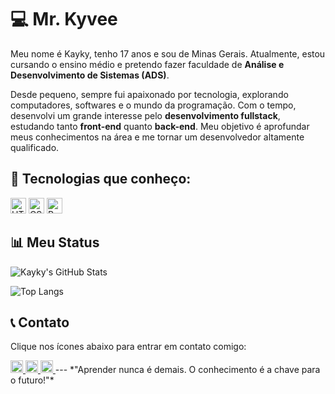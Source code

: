 # 💻 Mr. Kyvee  

Meu nome é Kayky, tenho 17 anos e sou de Minas Gerais. Atualmente, estou cursando o ensino médio e pretendo fazer faculdade de **Análise e Desenvolvimento de Sistemas (ADS)**.  

Desde pequeno, sempre fui apaixonado por tecnologia, explorando computadores, softwares e o mundo da programação. Com o tempo, desenvolvi um grande interesse pelo **desenvolvimento fullstack**, estudando tanto **front-end** quanto **back-end**. Meu objetivo é aprofundar meus conhecimentos na área e me tornar um desenvolvedor altamente qualificado.  

## 🚀 Tecnologias que conheço:  
<p>
  <img src="https://cdn.jsdelivr.net/gh/devicons/devicon/icons/html5/html5-original.svg" alt="HTML5" width="25" height="25"/>
  <img src="https://cdn.jsdelivr.net/gh/devicons/devicon/icons/css3/css3-original.svg" alt="CSS3" width="25" height="25"/>
  <img src="https://cdn.jsdelivr.net/gh/devicons/devicon/icons/python/python-original.svg" alt="Python" width="25" height="25"/>
</p>

## 📊 Meu Status  
![Kayky's GitHub Stats](https://github-readme-stats.vercel.app/api?username=SeuUsername&show_icons=true&theme=radical)

![Top Langs](https://github-readme-stats.vercel.app/api/top-langs/?username=SeuUsername&layout=compact&theme=radical)   

## 📞 Contato  

Clique nos ícones abaixo para entrar em contato comigo:

<a href="https://www.linkedin.com/in/kayky-oliveira-silva-b7239934b/" target="_blank">
  <img src="https://cdn.jsdelivr.net/npm/@fortawesome/fontawesome-free@6.7.2/svgs/brands/linkedin.svg" alt="LinkedIn" width="20" height="20"/>
</a>

<a href="https://wa.me/5531998287004" target="_blank">
  <img src="https://cdn.jsdelivr.net/npm/@fortawesome/fontawesome-free@6.7.2/svgs/brands/whatsapp.svg" alt="WhatsApp" width="20" height="20"/>
</a>

<a href="mailto:oslaw2029@gmail.com" target="_blank">
  <img src="https://cdn.jsdelivr.net/npm/@fortawesome/fontawesome-free@6.7.2/svgs/brands/google.svg" alt="Gmail" width="20" height="20"/>
</a>
---
*"Aprender nunca é demais. O conhecimento é a chave para o futuro!"*
